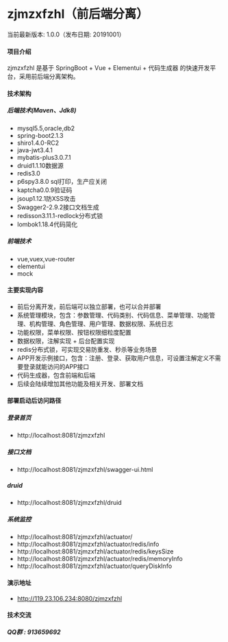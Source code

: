 # zjmzxfzhl（前后端分离）
当前最新版本: 1.0.0（发布日期: 20191001）
#### 项目介绍
zjmzxfzhl 是基于 SpringBoot + Vue + Elementui + 代码生成器 的快速开发平台，采用前后端分离架构。
#### 技术架构
##### 后端技术(Maven、Jdk8)
* mysql5.5,oracle,db2
* spring-boot2.1.3
* shiro1.4.0-RC2
* java-jwt3.4.1
* mybatis-plus3.0.7.1
* druid1.1.10数据源
* redis3.0
* p6spy3.8.0 sql打印，生产应关闭
* kaptcha0.0.9验证码
* jsoup1.12.1防XSS攻击
* Swagger2-2.9.2接口文档生成
* redisson3.11.1-redlock分布式锁
* lombok1.18.4代码简化

##### 前端技术
* vue,vuex,vue-router
* elementui
* mock

#### 主要实现内容
* 前后分离开发，前后端可以独立部署，也可以合并部署
* 系统管理模块，包含：参数管理、代码类别、代码信息、菜单管理、功能管理、机构管理、角色管理、用户管理、数据权限、系统日志
* 功能权限，菜单权限、按钮权限细粒度配置
* 数据权限，注解实现 + 后台配置实现
* redis分布式锁，可实现交易防重发、秒杀等业务场景
* APP开发示例接口，包含：注册、登录、获取用户信息，可设置注解定义不需要登录就能访问的APP接口
* 代码生成器，包含前端和后端
* 后续会陆续增加其他功能及相关开发、部署文档

#### 部署启动后访问路径

##### 登录首页
* http://localhost:8081/zjmzxfzhl

##### 接口文档
* http://localhost:8081/zjmzxfzhl/swagger-ui.html

##### druid
* http://localhost:8081/zjmzxfzhl/druid

##### 系统监控
* http://localhost:8081/zjmzxfzhl/actuator/
* http://localhost:8081/zjmzxfzhl/actuator/redis/info
* http://localhost:8081/zjmzxfzhl/actuator/redis/keysSize
* http://localhost:8081/zjmzxfzhl/actuator/redis/memoryInfo
* http://localhost:8081/zjmzxfzhl/actuator/queryDiskInfo

#### 演示地址
* http://119.23.106.234:8080/zjmzxfzhl

#### 技术交流
##### QQ群 : 913659692